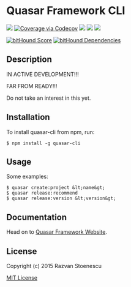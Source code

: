 # Quasar Framework CLI

<a href="https://circleci.com/gh/rstoenescu/quasar-cli/tree/master"><img src="https://circleci.com/gh/rstoenescu/quasar-cli/tree/master.svg?style=shield"></a>
<a href="https://codecov.io/github/rstoenescu/quasar-cli"><img src="http://codecov.io/github/rstoenescu/quasar-cli/coverage.svg" alt="Coverage via Codecov"></a>
<a href="https://badge.fury.io/js/quasar-cli"><img src="https://badge.fury.io/js/quasar-cli.svg"></a>
<a href="https://david-dm.org/rstoenescu/quasar-cli"><img src="https://david-dm.org/rstoenescu/quasar-cli.svg"></a>
<a href="https://codeclimate.com/github/rstoenescu/quasar-cli"><img src="https://codeclimate.com/github/rstoenescu/quasar-cli/badges/gpa.svg"></a>

<a href="https://www.bithound.io/github/rstoenescu/quasar-cli"><img src="https://www.bithound.io/github/rstoenescu/quasar-cli/badges/score.svg" alt="bitHound Score"></a>
<a href="https://www.bithound.io/github/rstoenescu/quasar-cli/master/dependencies/npm"><img src="https://www.bithound.io/github/rstoenescu/quasar-cli/badges/dependencies.svg" alt="bitHound Dependencies"></a>

## Description

IN ACTIVE DEVELOPMENT!!!

FAR FROM READY!!!

Do not take an interest in this yet.

## Installation

To install quasar-cli from npm, run:

```
$ npm install -g quasar-cli
```

## Usage

Some examples:
```
$ quasar create:project &lt;name&gt;
$ quasar release:recommend
$ quasar release:version &lt;version&gt;
```

## Documentation

Head on to [Quasar Framework Website](http://quasar-framework.org/docs/commands.html).

## License

Copyright (c) 2015 Razvan Stoenescu

[MIT License](http://en.wikipedia.org/wiki/MIT_License)
